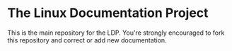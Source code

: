 The Linux Documentation Project
===============================

This is the main repository for the LDP. You're strongly encouraged to fork this
repository and correct or add new documentation.

